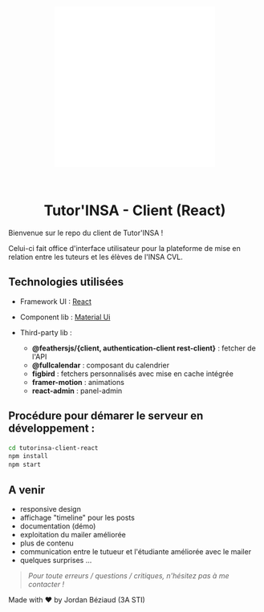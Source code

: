 <p align="center">
<img src="./public/../src/images/logo_tutorat.png" alt="Tutorinsa logo" align="center" style="width:320px">
</p>
<br />

<div align="center">

# Tutor'INSA - Client (React)

</div>

Bienvenue sur le repo du client de Tutor'INSA !

Celui-ci fait office d'interface utilisateur pour la plateforme de mise en relation entre les tuteurs et les élèves de l'INSA CVL. 

## Technologies utilisées
+ Framework UI : [React](https://fr.reactjs.org/)
+ Component lib : [Material Ui](https://material-ui.com/)
+ Third-party lib : 
    
    + **@feathersjs/{client, authentication-client
rest-client}** : fetcher de l'API
    + **@fullcalendar** : composant du calendrier
    + **figbird** : fetchers personnalisés avec mise en cache intégrée 
    + **framer-motion** : animations
    + **react-admin** : panel-admin
  

## Procédure pour démarer le serveur en développement : 

```bash
cd tutorinsa-client-react
npm install
npm start
```


## A venir 

+ responsive design 
+ affichage "timeline" pour les posts
+ documentation (démo)
+ exploitation du mailer améliorée
+ plus de contenu 
+ communication entre le tutueur et l'étudiante améliorée avec le mailer 
+ quelques surprises ...

> *Pour toute erreurs / questions / critiques, n'hésitez pas à me contacter !* 

Made with ❤️ by Jordan Béziaud (3A STI)

